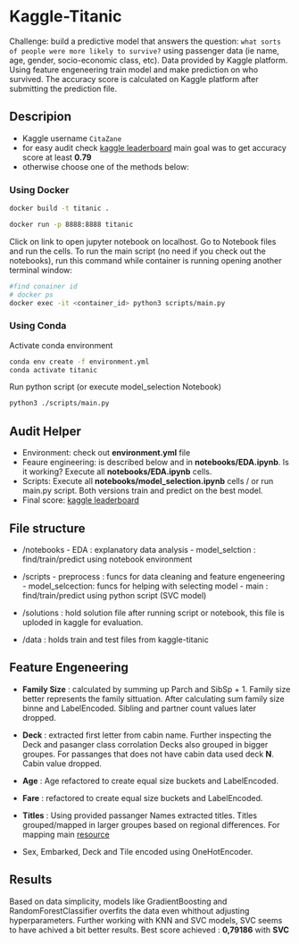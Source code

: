 # Kaggle-Titanic
Challenge: build a predictive model that answers the question: `what sorts of people were more likely to survive?` using passenger data (ie name, age, gender, socio-economic class, etc).
Data provided by Kaggle platform. 
Using feature engeneering train model and make prediction on who survived. The accuracy score is calculated on Kaggle platform after submitting the prediction file.

## Descripion
* Kaggle username `CitaZane`
* for easy audit check [kaggle leaderboard](https://www.kaggle.com/competitions/titanic/leaderboard?search=CitaZane) main goal was to get accuracy score at least **0.79**
* otherwise choose one of the methods below:

     
### Using Docker
```bash
docker build -t titanic .
```

```bash
docker run -p 8888:8888 titanic
```       
Click on link to open jupyter notebook on localhost.
Go to Notebook files and run the cells.
To run the main script (no need if you check out the notebooks), run this command while container is running opening another terminal window:
```bash
#find conainer id 
# docker ps
docker exec -it <container_id> python3 scripts/main.py
```     
### Using Conda
Activate conda environment
```bash
conda env create -f environment.yml
conda activate titanic
```
Run python script (or execute model_selection Notebook)
```bash
python3 ./scripts/main.py
```  
## Audit Helper
* Environment: check out **environment.yml** file
* Feaure engineering: is described below and in **notebooks/EDA.ipynb**. Is it working? Execute all **notebooks/EDA.ipynb** cells.
* Scripts: Execute all **notebooks/model_selection.ipynb** cells / or run main.py script. Both versions train and predict on the best model.
* Final score: [kaggle leaderboard](https://www.kaggle.com/competitions/titanic/leaderboard?search=CitaZane)


## File structure
- /notebooks
        - EDA : explanatory  data analysis
        - model_selction : find/train/predict using notebook environment
- /scripts
        - preprocess : funcs for data cleaning and feature engeneering
        - model_selcection: funcs for helping with selecting model
        - main : find/train/predict using python script (SVC model)

- /solutions : hold solution file after running script or notebook,
this file is uploded in kaggle for evaluation.
- /data : holds train and test files from kaggle-titanic

## Feature Engeneering
* **Family Size** : calculated by summing up Parch and SibSp + 1. Family size better represents the family sittuation. After calculating sum family size binne and LabelEncoded. Sibling and partner count values later dropped.
* **Deck** : extracted first letter from cabin name. Further inspecting the Deck and pasanger class corrolation Decks also grouped in bigger groupes. For passanges that does not have cabin data used deck **N**. Cabin value dropped.
* **Age** : Age refactored to create equal size buckets and LabelEncoded.
* **Fare** : refactored to create equal size buckets and LabelEncoded.
* **Titles** : Using provided passanger Names extracted titles. Titles grouped/mapped in larger groupes based on regional differences. For mapping main [resource](https://www.kaggle.com/code/konstantinmasich/titanic-0-82-0-83/notebook)

* Sex, Embarked, Deck and Tile encoded using OneHotEncoder.

## Results
Based on data simplicity, models like GradientBoosting and RandomForestClassifier overfits the data even whithout adjusting hyperparameters.
Further working with KNN and SVC models, SVC seems to have achived a bit better results.
Best score achieved : **0,79186** with **SVC**